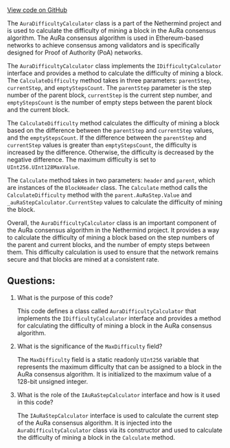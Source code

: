 [View code on GitHub](https://github.com/NethermindEth/nethermind/src/Nethermind/Nethermind.Consensus.AuRa/AuraDifficultyCalculator.cs)

The `AuraDifficultyCalculator` class is a part of the Nethermind project and is used to calculate the difficulty of mining a block in the AuRa consensus algorithm. The AuRa consensus algorithm is used in Ethereum-based networks to achieve consensus among validators and is specifically designed for Proof of Authority (PoA) networks. 

The `AuraDifficultyCalculator` class implements the `IDifficultyCalculator` interface and provides a method to calculate the difficulty of mining a block. The `CalculateDifficulty` method takes in three parameters: `parentStep`, `currentStep`, and `emptyStepsCount`. The `parentStep` parameter is the step number of the parent block, `currentStep` is the current step number, and `emptyStepsCount` is the number of empty steps between the parent block and the current block. 

The `CalculateDifficulty` method calculates the difficulty of mining a block based on the difference between the `parentStep` and `currentStep` values, and the `emptyStepsCount`. If the difference between the `parentStep` and `currentStep` values is greater than `emptyStepsCount`, the difficulty is increased by the difference. Otherwise, the difficulty is decreased by the negative difference. The maximum difficulty is set to `UInt256.UInt128MaxValue`.

The `Calculate` method takes in two parameters: `header` and `parent`, which are instances of the `BlockHeader` class. The `Calculate` method calls the `CalculateDifficulty` method with the `parent.AuRaStep.Value` and `_auRaStepCalculator.CurrentStep` values to calculate the difficulty of mining the block.

Overall, the `AuraDifficultyCalculator` class is an important component of the AuRa consensus algorithm in the Nethermind project. It provides a way to calculate the difficulty of mining a block based on the step numbers of the parent and current blocks, and the number of empty steps between them. This difficulty calculation is used to ensure that the network remains secure and that blocks are mined at a consistent rate.
## Questions: 
 1. What is the purpose of this code?
    
    This code defines a class called `AuraDifficultyCalculator` that implements the `IDifficultyCalculator` interface and provides a method for calculating the difficulty of mining a block in the AuRa consensus algorithm.

2. What is the significance of the `MaxDifficulty` field?
    
    The `MaxDifficulty` field is a static readonly `UInt256` variable that represents the maximum difficulty that can be assigned to a block in the AuRa consensus algorithm. It is initialized to the maximum value of a 128-bit unsigned integer.

3. What is the role of the `IAuRaStepCalculator` interface and how is it used in this code?
    
    The `IAuRaStepCalculator` interface is used to calculate the current step of the AuRa consensus algorithm. It is injected into the `AuraDifficultyCalculator` class via its constructor and used to calculate the difficulty of mining a block in the `Calculate` method.
